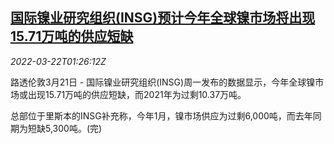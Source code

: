 <!--1647912662000-->
[国际镍业研究组织(INSG)预计今年全球镍市场将出现15.71万吨的供应短缺](https://cn.reuters.com/article/nickel-supply-gap-insg-0321-mon-idCNKCS2LJ03F)
------

<div><i>2022-03-22T01:26:12Z</i></div><p>路透伦敦3月21日 - 国际镍业研究组织(INSG)周一发布的数据显示，今年全球镍市场或出现15.71万吨的供应短缺，而2021年为过剩10.37万吨。</p><p>总部位于里斯本的INSG补充称，今年1月，镍市场供应为过剩6,000吨，而去年同期为短缺5,300吨。(完)</p>
